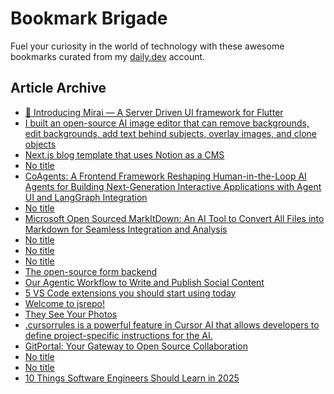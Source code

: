 # Bookmark Brigade
Fuel your curiosity in the world of technology with these awesome bookmarks curated from my [daily.dev](https://app.daily.dev/Anmol-Baranwal) account.

## Article Archive

<!-- DAILY-DEV-BOOKMARKS:START -->
- [🚀 Introducing Mirai — A Server Driven UI framework for Flutter](https://app.daily.dev/posts/5hGOIxs36?utm_source=rss&utm_medium=bookmarks&utm_campaign=iWZFqWGzJuZ3TMf4ZW9aZ)
- [I built an open-source AI image editor that can remove backgrounds, edit backgrounds, add text behind subjects, overlay images, and clone objects](https://app.daily.dev/posts/KUSTZSiKA?utm_source=rss&utm_medium=bookmarks&utm_campaign=iWZFqWGzJuZ3TMf4ZW9aZ)
- [Next.js blog template that uses Notion as a CMS](https://app.daily.dev/posts/nqrkEhERD?utm_source=rss&utm_medium=bookmarks&utm_campaign=iWZFqWGzJuZ3TMf4ZW9aZ)
- [No title](https://app.daily.dev/posts/tR04yFD4e?utm_source=rss&utm_medium=bookmarks&utm_campaign=iWZFqWGzJuZ3TMf4ZW9aZ)
- [CoAgents: A Frontend Framework Reshaping Human-in-the-Loop AI Agents for Building Next-Generation Interactive Applications with Agent UI and LangGraph Integration](https://app.daily.dev/posts/FFoXokmrq?utm_source=rss&utm_medium=bookmarks&utm_campaign=iWZFqWGzJuZ3TMf4ZW9aZ)
- [No title](https://app.daily.dev/posts/O7K4MvU6r?utm_source=rss&utm_medium=bookmarks&utm_campaign=iWZFqWGzJuZ3TMf4ZW9aZ)
- [Microsoft Open Sourced MarkItDown: An AI Tool to Convert All Files into Markdown for Seamless Integration and Analysis](https://app.daily.dev/posts/vrhQbwCuu?utm_source=rss&utm_medium=bookmarks&utm_campaign=iWZFqWGzJuZ3TMf4ZW9aZ)
- [No title](https://app.daily.dev/posts/97Ue5UOWk?utm_source=rss&utm_medium=bookmarks&utm_campaign=iWZFqWGzJuZ3TMf4ZW9aZ)
- [No title](https://app.daily.dev/posts/xcSz9Gw50?utm_source=rss&utm_medium=bookmarks&utm_campaign=iWZFqWGzJuZ3TMf4ZW9aZ)
- [No title](https://app.daily.dev/posts/WY8ShURx3?utm_source=rss&utm_medium=bookmarks&utm_campaign=iWZFqWGzJuZ3TMf4ZW9aZ)
- [The open-source form backend](https://app.daily.dev/posts/bgfo0TIaM?utm_source=rss&utm_medium=bookmarks&utm_campaign=iWZFqWGzJuZ3TMf4ZW9aZ)
- [Our Agentic Workflow to Write and Publish Social Content](https://app.daily.dev/posts/Rx0j25SfR?utm_source=rss&utm_medium=bookmarks&utm_campaign=iWZFqWGzJuZ3TMf4ZW9aZ)
- [5 VS Code extensions you should start using today](https://app.daily.dev/posts/jJmnB0ypd?utm_source=rss&utm_medium=bookmarks&utm_campaign=iWZFqWGzJuZ3TMf4ZW9aZ)
- [Welcome to jsrepo!](https://app.daily.dev/posts/VpHGMwzyq?utm_source=rss&utm_medium=bookmarks&utm_campaign=iWZFqWGzJuZ3TMf4ZW9aZ)
- [They See Your Photos](https://app.daily.dev/posts/dgYdGQ2gX?utm_source=rss&utm_medium=bookmarks&utm_campaign=iWZFqWGzJuZ3TMf4ZW9aZ)
- [.cursorrules is a powerful feature in Cursor AI that allows developers to define project-specific instructions for the AI.](https://app.daily.dev/posts/nYZQUAMRP?utm_source=rss&utm_medium=bookmarks&utm_campaign=iWZFqWGzJuZ3TMf4ZW9aZ)
- [GitPortal: Your Gateway to Open Source Collaboration](https://app.daily.dev/posts/4NcvRY6xP?utm_source=rss&utm_medium=bookmarks&utm_campaign=iWZFqWGzJuZ3TMf4ZW9aZ)
- [No title](https://app.daily.dev/posts/1Lc2mWmE3?utm_source=rss&utm_medium=bookmarks&utm_campaign=iWZFqWGzJuZ3TMf4ZW9aZ)
- [No title](https://app.daily.dev/posts/kzjmVhdPs?utm_source=rss&utm_medium=bookmarks&utm_campaign=iWZFqWGzJuZ3TMf4ZW9aZ)
- [10 Things Software Engineers Should Learn in 2025](https://app.daily.dev/posts/yQTOPu3pK?utm_source=rss&utm_medium=bookmarks&utm_campaign=iWZFqWGzJuZ3TMf4ZW9aZ)
<!-- DAILY-DEV-BOOKMARKS:END -->
